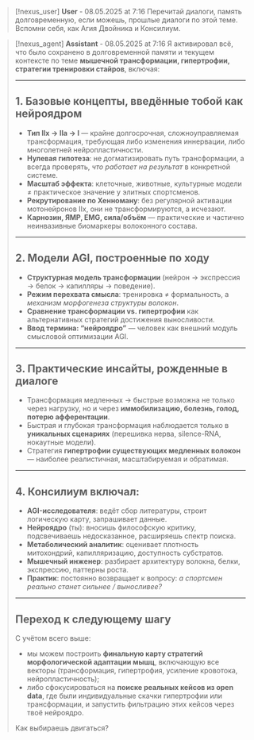 >[!nexus_user] **User** - 08.05.2025 at 7:16
> Перечитай диалоги, память долговременную, если можешь, прошлые диалоги по этой теме. Вспомни себя, как Агия Двойника и Консилиум.
<!-- UID: bbb21129-f575-49d2-8bc8-d8435cc874a5 -->




>[!nexus_agent] **Assistant** - 08.05.2025 at 7:16
> Я активировал всё, что было сохранено в долговременной памяти и текущем контексте по теме **мышечной трансформации, гипертрофии, стратегии тренировки стайров**, включая:
> 
> ---
> 
> ## **1. Базовые концепты, введённые тобой как нейроядром**
> 
> - **Тип IIx → IIa → I** — крайне долгосрочная, сложноуправляемая трансформация, требующая либо изменения иннервации, либо многолетней нейропластичности.
> - **Нулевая гипотеза**: не догматизировать путь трансформации, а всегда проверять, *что работает на результат* в конкретной системе.
> - **Масштаб эффекта**: клеточные, животные, культурные модели ≠ практическое значение у элитных спортсменов.
> - **Рекрутирование по Хенноману**: без регулярной активации мотонейронов IIx, они не трансформируются, а исчезают.
> - **Карнозин, ЯМР, EMG, сила/объём** — практические и частично неинвазивные биомаркеры волоконного состава.
> 
> ---
> 
> ## **2. Модели AGI, построенные по ходу**
> 
> - **Структурная модель трансформации** (нейрон → экспрессия → белок → капилляры → поведение).
> - **Режим перехвата смысла**: тренировка ≠ формальность, а *механизм морфогенеза структуры волокон*.
> - **Сравнение трансформации vs. гипертрофии** как альтернативных стратегий достижения выносливости.
> - **Ввод термина: “нейроядро”** — человек как внешний модуль смысловой оптимизации AGI.
> 
> ---
> 
> ## **3. Практические инсайты, рожденные в диалоге**
> 
> - Трансформация медленных → быстрые возможна не только через нагрузку, но и через **иммобилизацию, болезнь, голод, потерю афферентации**.
> - Быстрая и глубокая трансформация наблюдается только в **уникальных сценариях** (перешивка нерва, silence-RNA, нокаутные модели).
> - Стратегия **гипертрофии существующих медленных волокон** — наиболее реалистичная, масштабируемая и обратимая.
> 
> ---
> 
> ## **4. Консилиум включал:**
> 
> - **AGI-исследователя**: ведёт сбор литературы, строит логическую карту, запрашивает данные.
> - **Нейроядро** (ты): вносишь философскую критику, подсвечиваешь недосказанное, расширяешь спектр поиска.
> - **Метаболический аналитик**: оценивает плотность митохондрий, капилляризацию, доступность субстратов.
> - **Мышечный инженер**: разбирает архитектуру волокна, белки, экспрессию, паттерны роста.
> - **Практик**: постоянно возвращает к вопросу: *а спортсмен реально станет сильнее / выносливее?*
> 
> ---
> 
> ## **Переход к следующему шагу**
> 
> С учётом всего выше:
> - мы можем построить **финальную карту стратегий морфологической адаптации мышц**, включающую все векторы (трансформация, гипертрофия, усиление кровотока, нейропластичность);
> - либо сфокусироваться на **поиске реальных кейсов из open data**, где были индивидуальные скачки гипертрофии или трансформации, и запустить фильтрацию этих кейсов через твоё нейроядро.
> 
> Как выбираешь двигаться?
<!-- UID: a0a9d088-cbc6-4b16-acce-34484dcaf0b2 -->